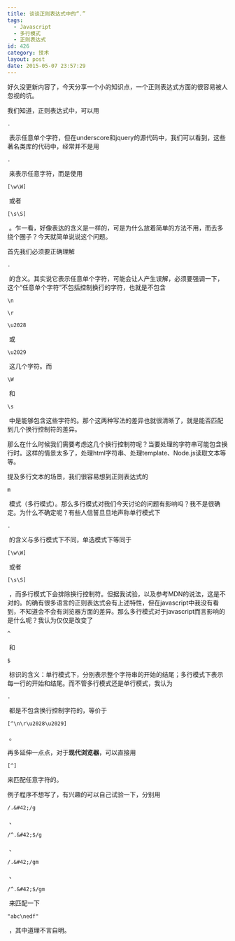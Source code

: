 ```yaml
---
title: 谈谈正则表达式中的“.”
tags:
  - Javascript
  - 多行模式
  - 正则表达式
id: 426
category: 技术
layout: post
date: 2015-05-07 23:57:29
---
```


好久没更新内容了，今天分享一个小的知识点，一个正则表达式方面的很容易被人忽视的坑。</p>

我们知道，正则表达式中，可以用

`.`

 表示任意单个字符，但在underscore和jquery的源代码中，我们可以看到，这些著名类库的代码中，经常并不是用

`.`

 来表示任意字符，而是使用

`[\w\W]`

 或者

`[\s\S]`

 。乍一看，好像表达的含义是一样的，可是为什么放着简单的方法不用，而去多绕个圈子？今天就简单说说这个问题。

首先我们必须要正确理解

`.`

 的含义。其实说它表示任意单个字符，可能会让人产生误解，必须要强调一下，这个“任意单个字符”不包括控制换行的字符，也就是不包含

`\n`

`\r`

`\u2028`

 或

`\u2029`

 这几个字符。而

`\W`

 和

`\s`

 中是能够包含这些字符的。那个这两种写法的差异也就很清晰了，就是能否匹配到几个换行控制符的差异。

那么在什么时候我们需要考虑这几个换行控制符呢？当要处理的字符串可能包含换行时。这样的情景太多了，处理html字符串、处理template、Node.js读取文本等等。

提及多行文本的场景，我们很容易想到正则表达式的

`m`

 模式（多行模式）。那么多行模式对我们今天讨论的问题有影响吗？我不是很确定。为什么不确定呢？有些人信誓旦旦地声称单行模式下

`.`

 的含义与多行模式下不同，单选模式下等同于

`[\w\W]`

 或者

`[\s\S]`

 ，而多行模式下会排除换行控制符。但据我试验，以及参考MDN的说法，这是不对的。的确有很多语言的正则表达式会有上述特性，但在javascript中我没有看到，不知道会不会有浏览器方面的差异。那么多行模式对于javascript而言影响的是什么呢？我认为仅仅是改变了

`^`

 和

`$`

 标识的含义：单行模式下，分别表示整个字符串的开始的结尾；多行模式下表示每一行的开始和结尾。而不管多行模式还是单行模式，我认为

`.`

 都是不包含换行控制字符的，等价于

`[^\n\r\u2028\u2029]`

 。

再多延伸一点点，对于**现代浏览器**，可以直接用

`[^]`

来匹配任意字符的。

例子程序不想写了，有兴趣的可以自己试验一下，分别用

`/.&#42;/g`

 、

`/^.&#42;$/g`

 、

`/.&#42;/gm`

 、

`/^.&#42;$/gm`

 来匹配一下

`"abc\nedf"`

 ，其中道理不言自明。
